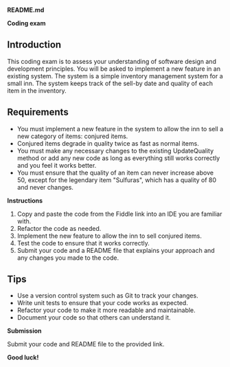 **README.md**

**Coding exam**

## Introduction

This coding exam is to assess your understanding of software design and development principles. You will be asked to implement a new feature in an existing system. The system is a simple inventory management system for a small inn. The system keeps track of the sell-by date and quality of each item in the inventory.

## Requirements

* You must implement a new feature in the system to allow the inn to sell a new category of items: conjured items.
* Conjured items degrade in quality twice as fast as normal items.
* You must make any necessary changes to the existing UpdateQuality method or add any new code as long as everything still works correctly and you feel it works better.
* You must ensure that the quality of an item can never increase above 50, except for the legendary item "Sulfuras", which has a quality of 80 and never changes.

**Instructions**

1. Copy and paste the code from the Fiddle link into an IDE you are familiar with.
2. Refactor the code as needed.
3. Implement the new feature to allow the inn to sell conjured items.
4. Test the code to ensure that it works correctly.
5. Submit your code and a README file that explains your approach and any changes you made to the code.

## Tips

* Use a version control system such as Git to track your changes.
* Write unit tests to ensure that your code works as expected.
* Refactor your code to make it more readable and maintainable.
* Document your code so that others can understand it.

**Submission**

Submit your code and README file to the provided link.

**Good luck!**


